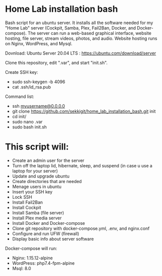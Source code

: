 # Home Lab installation bash

Bash script for an ubuntu server. It installs all the software needed for my "Home Lab" server (Cockpit, Samba, Plex, Fail2Ban, Docker, and Docker-compose). The server can run a web-based graphical interface, website hosting, file server, stream videos, photos, and audio. Website hosting runs on Nginx, WordPress, and Mysql.


Dovnload: Ubuntu Server 20.04 LTS : https://ubuntu.com/download/server

Clone this repository, edit ".var", and start "init.sh".

Create SSH key:
   - sudo ssh-keygen -b 4096
   - cat .ssh/id_rsa.pub

Command list:
   - ssh myusername@0.0.0.0
   - git clone https://github.com/sekkigit/home_lab_installation_bash.git init
   - cd init/
   - sudo nano .var
   - sudo bash init.sh

# This script will:

   - Create an admin user for the server
   - Turn off the laptop lid, hibernate, sleep, and suspend (in case u use a laptop for your server)
   - Update and upgrade ubuntu
   - Create directories that are needed
   - Menage users in ubuntu
   - Insert your SSH key
   - Lock SSH
   - Install Fail2Ban
   - Install Cockpit
   - Install Samba (file server)
   - Install Plex media server
   - Install Docker and Docker-compose
   - Clone git repository with docker-compose.yml, .env, and nginx.conf
   - Configure and run UFW (firewall)
   - Display basic info about server software

Docker-compose will run: 
   - Nginx: 1.15.12-alpine
   - WordPress: php7.4-fpm-alpine
   - Msql: 8.0